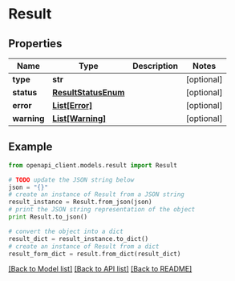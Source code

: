 # Result


## Properties
Name | Type | Description | Notes
------------ | ------------- | ------------- | -------------
**type** | **str** |  | [optional] 
**status** | [**ResultStatusEnum**](ResultStatusEnum.md) |  | [optional] 
**error** | [**List[Error]**](Error.md) |  | [optional] 
**warning** | [**List[Warning]**](Warning.md) |  | [optional] 

## Example

```python
from openapi_client.models.result import Result

# TODO update the JSON string below
json = "{}"
# create an instance of Result from a JSON string
result_instance = Result.from_json(json)
# print the JSON string representation of the object
print Result.to_json()

# convert the object into a dict
result_dict = result_instance.to_dict()
# create an instance of Result from a dict
result_form_dict = result.from_dict(result_dict)
```
[[Back to Model list]](../README.md#documentation-for-models) [[Back to API list]](../README.md#documentation-for-api-endpoints) [[Back to README]](../README.md)


